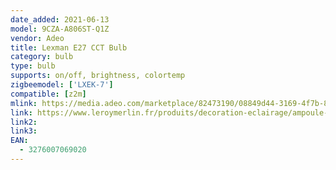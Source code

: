 ```yaml
---
date_added: 2021-06-13
model: 9CZA-A806ST-Q1Z
vendor: Adeo
title: Lexman E27 CCT Bulb
category: bulb
type: bulb
supports: on/off, brightness, colortemp
zigbeemodel: ['LXEK-7']
compatible: [z2m]
mlink: https://media.adeo.com/marketplace/82473190/08849d44-3169-4f7b-8df4-60d087a503fb.pdf
link: https://www.leroymerlin.fr/produits/decoration-eclairage/ampoule-et-led/ampoule-led/ampoule-e27/ampoule-connectee-led-depoli-standard-e27-intensite-blanc-variables-enki-lexman-82473190.html
link2: 
link3: 
EAN: 
  - 3276007069020
---
```

